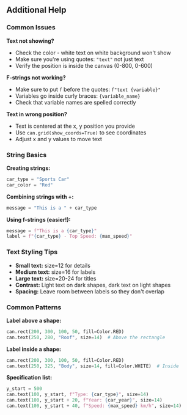 ## Additional Help

### Common Issues

**Text not showing?**

- Check the color - white text on white background won't show
- Make sure you're using quotes: `"text"` not just text
- Verify the position is inside the canvas (0-800, 0-600)

**F-strings not working?**

- Make sure to put `f` before the quotes: `f"text {variable}"`
- Variables go inside curly braces: `{variable_name}`
- Check that variable names are spelled correctly

**Text in wrong position?**

- Text is centered at the x, y position you provide
- Use `can.grid(show_coords=True)` to see coordinates
- Adjust x and y values to move text

### String Basics

**Creating strings:**

```python
car_type = "Sports Car"
car_color = "Red"
```

**Combining strings with +:**

```python
message = "This is a " + car_type
```

**Using f-strings (easier!):**

```python
message = f"This is a {car_type}"
label = f"{car_type} - Top Speed: {max_speed}"
```

### Text Styling Tips

- **Small text:** size=12 for details
- **Medium text:** size=16 for labels
- **Large text:** size=20-24 for titles
- **Contrast:** Light text on dark shapes, dark text on light shapes
- **Spacing:** Leave room between labels so they don't overlap

### Common Patterns

**Label above a shape:**

```python
can.rect(200, 300, 100, 50, fill=Color.RED)
can.text(250, 280, "Roof", size=14)  # Above the rectangle
```

**Label inside a shape:**

```python
can.rect(200, 300, 100, 50, fill=Color.RED)
can.text(250, 325, "Body", size=14, fill=Color.WHITE)  # Inside
```

**Specification list:**

```python
y_start = 500
can.text(100, y_start, f"Type: {car_type}", size=14)
can.text(100, y_start + 20, f"Year: {car_year}", size=14)
can.text(100, y_start + 40, f"Speed: {max_speed} km/h", size=14)
```
